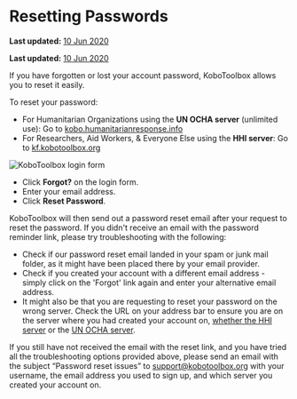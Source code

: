 # Resetting Passwords
**Last updated:** <a href="https://github.com/kobotoolbox/docs/blob/7590fa2ddca50cffc82051199410ccce4b3a130e/source/reset_password.md" class="reference">10 Jun 2020</a>

**Last updated:**
<a href="https://github.com/kobotoolbox/docs/blob/7590fa2ddca50cffc82051199410ccce4b3a130e/source/reset_password.md" class="reference">10
Jun 2020</a>

If you have forgotten or lost your account password, KoboToolbox allows you to
reset it easily.

To reset your password:

-   For Humanitarian Organizations using the **UN OCHA server** (unlimited use):
    Go to
    [kobo.humanitarianresponse.info](https://kobo.humanitarianresponse.info)
-   For Researchers, Aid Workers, & Everyone Else using the **HHI server**: Go
    to [kf.kobotoolbox.org](https://kf.kobotoolbox.org)

![KoboToolbox login form](/images/resetting_passwords/login_form.png)

-   Click **Forgot?** on the login form.
-   Enter your email address.
-   Click **Reset Password**.

KoboToolbox will then send out a password reset email after your request to
reset the password. If you didn't receive an email with the password reminder
link, please try troubleshooting with the following:

-   Check if our password reset email landed in your spam or junk mail folder,
    as it might have been placed there by your email provider.
-   Check if you created your account with a different email address - simply
    click on the 'Forgot' link again and enter your alternative email address.
-   It might also be that you are requesting to reset your password on the wrong
    server. Check the URL on your address bar to ensure you are on the server
    where you had created your account on,
    [whether the HHI server](https://kf.kobotoolbox.org) or the
    [UN OCHA server](https://kobo.humanitarianresponse.info]).

If you still have not received the email with the reset link, and you have tried
all the troubleshooting options provided above, please send an email with the
subject “Password reset issues” to
[support@kobotoolbox.org](mailto:support@kobotoolbox.org) with your username,
the email address you used to sign up, and which server you created your account
on.
